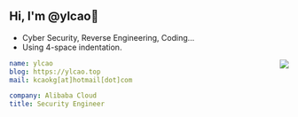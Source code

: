 ## Hi, I'm @ylcao👋
- Cyber Security, Reverse Engineering, Coding...
- Using 4-space indentation.

<img align="right" src="https://github-readme-stats.vercel.app/api?username=ylca0&count_private=true&theme=shadow_green&show_icons=true&hide_title=true&hide_border=true&layout=compact&hide=issues" />

```yaml
name: ylcao
blog: https://ylcao.top
mail: kcaokg[at]hotmail[dot]com

company: Alibaba Cloud
title: Security Engineer
```
